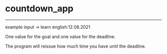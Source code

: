 # countdown_app


___________________
example input
-> learn english:12.08.2021

One value for the goal and one value for the deadline.


The program will reissue how much time you have until the deadline.


